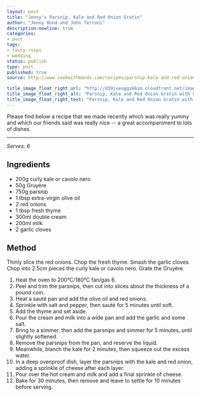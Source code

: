 ```yaml
---
layout: post
title: "Jenny's Parsnip, Kale and Red Onion Gratin"
author: "Jenny Bond and John Terroni"
description-newline: true
categories:
- post
tags:
- tasty-rsvps
- wedding
status: publish
type: post
published: true
source: http://www.cookwithmands.com/recipes/parsnip-kale-and-red-onion-gratin-with-gruyere

title_image_float_right_url: "http://d39jveuggs66im.cloudfront.net/images/7d87575bd3aa6e691ad3182e53f11c0850a0ca8e_data.?1449765916"
title_image_float_right_alt: "Parsnip, Kale and Red Onion Gratin with Gruyere"
title_image_float_right_text: "Parsnip, Kale and Red Onion Gratin with Gruyere"
---
```


Please find below a recipe that we made recently which was really yummy and which our friends said was really nice -- a great accompaniment to lots of dishes.

***

_Serves: 6_

## Ingredients

* 200g curly kale or cavolo nero
* 50g Gruyère
* 750g parsnip
* 1 tbsp extra-virgin olive oil
* 2 red onions
* 1 tbsp fresh thyme
* 300ml double cream
* 200ml milk
* 2 garlic cloves

## Method

Thinly slice the red onions. Chop the fresh thyme. Smash the garlic cloves. Chop into 2.5cm pieces the curly kale or cavolo nero. Grate the Gruyère.

1. Heat the oven to 200°C/180°C fan/gas 6.
1. Peel and trim the parsnips, then cut into slices about the thickness of a pound coin.
1. Heat a sauté pan and add the olive oil and red onions.
1. Sprinkle with salt and pepper, then sauté for 5 minutes until soft.
1. Add the thyme and set aside.
1. Pour the cream and milk into a wide pan and add the garlic and some salt.
1. Bring to a simmer, then add the parsnips and simmer for 5 minutes, until slightly softened.
1. Remove the parsnips from the pan, and reserve the liquid.
1. Meanwhile, blanch the kale for 2 minutes, then squeeze out the excess water.
1. In a deep ovenproof dish, layer the parsnips with the kale and red onion, adding a sprinkle of cheese after each layer.
1. Pour over the hot cream and milk and add a final sprinkle of cheese.
1. Bake for 30 minutes, then remove and leave to settle for 10 minutes before serving.
